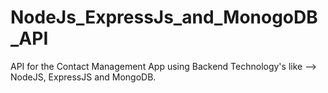 # NodeJs_ExpressJs_and_MonogoDB_API

API for the Contact Management App using Backend Technology's like  --> NodeJS, ExpressJS and MongoDB.

